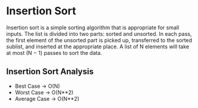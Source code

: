 # Insertion Sort

Insertion sort is a simple sorting algorithm that is appropriate for small inputs.
The list is divided into two parts: sorted and unsorted.
In each pass, the first element of the unsorted part is picked up, transferred to the sorted sublist, and inserted at the appropriate place.
A list of N elements will take at most (N − 1) passes to sort the data.

## Insertion Sort Analysis

- Best Case    -> O(N)
- Worst Case   -> O(N**2)
- Average Case -> O(N**2)
